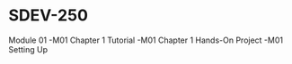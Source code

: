 # SDEV-250

Module 01
  -M01 Chapter 1 Tutorial
  -M01 Chapter 1 Hands-On Project
  -M01 Setting Up

